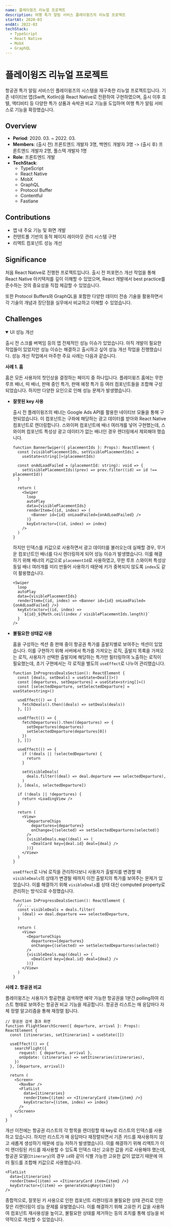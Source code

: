 ```yaml
---
name: 플레이윙즈 리뉴얼 프로젝트
description: 여행 특가 알림 서비스 플레이윙즈의 리뉴얼 프로젝트
startAt: 2020-03
endAt: 2022-03
techStack:
  - TypeScript
  - React Native
  - MobX
  - GraphQL
---
```


# 플레이윙즈 리뉴얼 프로젝트

항공권 특가 알림 서비스인 플레이윙즈의 시스템을 재구축한 리뉴얼 프로젝트입니다. 기존 네이티브 앱(Swift, Kotlin)을 React Native로 전환하여 구현하였으며, 출시 이후 호텔, 액티비티 등 다양한 특가 상품과 숙박권 비교 기능을 도입하며 여행 특가 알림 서비스로 기능을 확장했습니다.

## Overview

- **Period**: 2020. 03. ~ 2022. 03.
- **Members**: (출시 전) 프론트엔드 개발자 3명, 백엔드 개발자 3명 -> (출시 후) 프론트엔드 개발자 2명, 풀스택 개발자 1명
- **Role**: 프론트엔드 개발
- **TechStack**:
  - TypeScript
  - React Native
  - MobX
  - GraphQL
  - Protocol Buffer
  - Contentful
  - Fastlane

## Contributions

- 앱 내 주요 기능 및 화면 개발
- 컨텐트풀 기반의 동적 페이지 레이아웃 관리 시스템 구현
- 리액트 컴포넌트 성능 개선

## Significance

처음 React Native로 진행한 프로젝트입니다. 출시 전 퍼포먼스 개선 작업을 통해 React Native 아키텍처를 깊이 이해할 수 있었으며, React 개발에서 best practice를 준수하는 것의 중요성을 직접 체감할 수 있었습니다.

또한 Protocol Buffers와 GraphQL을 포함한 다양한 데이터 전송 기술을 활용하면서 각 기술의 개념과 장단점을 실무에서 비교하고 이해할 수 있었습니다.

## Challenges

<details open>
<summary>UI 성능 개선</summary>

출시 전 스크롤 버벅임 등의 앱 전체적인 성능 이슈가 있었습니다. 아직 개발이 필요한 작업들이 있었지만 성능 이슈는 해결하고 출시하고 싶어 성능 개선 작업을 진행했습니다. 성능 개선 작업에서 마주한 주요 사례는 다음과 같습니다.

**사례 1. 홈**

홈은 모든 사용자의 첫인상을 결정하는 페이지 중 하나입니다. 플레이윙즈 홈에는 무한 루프 배너, 띠 배너, 판매 중인 특가, 판매 예정 특가 등 여러 컴포넌트들을 조합해 구성되었습니다. 하지만 다양한 요인으로 인해 성능 문제가 발생했습니다.

- **잘못된 key 사용**

  출시 전 플레이윙즈의 배너는 Google Ads API를 활용한 네이티브 모듈을 통해 구현되었습니다. 이 컴포넌트는 구좌에 해당하는 광고 데이터를 받아와 React Native 컴포넌트로 렌더링합니다. 스와이퍼 컴포넌트에 배너 여러개를 넣어 구현했는데, 스와이퍼 컴포넌트 특성상 광고 데이터가 없는 배너인 경우 렌더링에서 제외해야 했습니다.

  ```tsx
  function BannerSwiper({ placementIds }: Props): ReactElement {
    const [visiblePlacementIds, setVisiblePlacementIds] =
      useState<string[]>(placementIds)

    const onAdLoadFailed = (placementId: string): void => {
      setVisiblePlacementIds((prev) => prev.filter((id) => id !== placementId))
    }

    return (
      <Swiper
        loop
        autoPlay
        data={visiblePlacementIds}
        renderItem={(id, index) => (
          <Banner id={id} onLoadFailed={onAdLoadFailed} />
        )}
        keyExtractor={(id, index) => index}
      />
    )
  }
  ```

  하지만 인덱스를 키값으로 사용하면서 광고 데이터를 불러오는데 실패할 경우, 무거운 컴포넌트인 배너를 다시 렌더링하게 되어 성능 이슈가 발생했습니다. 이를 해결하기 위해 배너의 키값으로 `placementId`로 사용하였고, 무한 루프 스와이퍼 특성상 동일 배너 여러개를 미리 만들어 사용하기 때문에 키가 중복되지 않도록 `index`도 같이 활용했습니다.

  ```tsx
  <Swiper
    loop
    autoPlay
    data={visiblePlacementIds}
    renderItem={(id, index) => <Banner id={id} onLoadFailed={onAdLoadFailed} />}
    keyExtractor={(id, index) =>
      `${id}_${Math.ceil(index / visiblePlacementIds.length)}`
    }
  />
  ```

- **불필요한 상태값 사용**

  홈을 구성하는 섹션 중 판매 중이 항공권 특가를 출발지별로 보여주는 섹션이 있었습니다. 이를 구현하기 위해 서버에서 특가를 가져오는 로직, 출발지 목록을 가져오는 로직, 사용자가 선택한 출발지에 해당하는 특가만 필터링하여 노출하는 로직이 필요했는데, 초기 구현에서는 각 로직을 별도의 `useEffect`로 나누어 관리했습니다.

  ```tsx
  function InProgressDealsSection(): ReactElement {
    const [deals, setDeals] = useState<Deal[]>()
    const [departures, setDepartures] = useState<string[]>()
    const [selectedDeparture, setSelectedDeparture] = useState<string>()

    useEffect(() => {
      fetchDeals().then((deals) => setDeals(deals))
    }, [])

    useEffect(() => {
      fetchDepartures().then((departures) => {
        setDepartures(departures)
        setSelectedDeparture(departures[0])
      })
    }, [])

    useEffect(() => {
      if (!deals || !selectedDeparture) {
        return
      }

      setVisibleDeals(
        deals.filter((deal) => deal.departure === selectedDeparture),
      )
    }, [deals, selectedDeparture])

    if (!deals || !departures) {
      return <LoadingView />
    }

    return (
      <View>
        <DepartureChips
          departures={departures}
          onChange={(selected) => setSelectedDepartures(selected)}
        />
        {visibleDeals.map((deal) => (
          <DealCard key={deal.id} deal={deal} />
        ))}
      </View>
    )
  }
  ```

  `useEffect`로 나눠 로직을 관리하다보니 사용자가 출발지를 변경할 때 `visibleDeals`의 상태가 변경될 때까지 이전 출발지의 특가를 보여주는 문제가 있었습니다. 이를 해결하기 위해 `visibleDeals`를 상태 대신 computed property로 관리하는 방식으로 수정했습니다.

  ```tsx
  function InProgressDealsSection(): ReactElement {
    // ...
    const visibleDeals = deals.filter(
      (deal) => deal.departure === selectedDeparture,
    )

    return (
      <View>
        <DepartureChips
          departures={departures}
          onChange={(selected) => setSelectedDepartures(selected)}
        />
        {visibleDeals.map((deal) => (
          <DealCard key={deal.id} deal={deal} />
        ))}
      </View>
    )
  }
  ```

**사례 2. 항공권 비교**

플레이윙즈는 사용자가 항공편을 검색하면 예약 가능한 항공권을 1분간 polling하여 리스트 형태로 보여주는 항공권 비교 기능을 제공합니다. 항공권 리스트는 매 응답마다 자체 정렬 알고리즘을 통해 재정렬 됩니다.

```tsx
// 항공권 검색 결과 화면
function FlightSearchScreen({ departure, arrival }: Props): ReactElement {
  const [itineraries, setItineraries] = useState([])

  useEffect(() => {
    searchFlight({
      request: { departure, arrival },
      onUpdate: (itineraries) => setItineraries(itineraries),
    })
  }, [departure, arrival])

  return (
    <Screen>
      <NavBar />
      <FlatList
        data={itineraries}
        renderItem={(item) => <ItineraryCard item={item} />}
        keyExtractor={(item, index) => index}
      />
    </Screen>
  )
}
```

개선 이전에는 항공권 리스트의 각 항목을 렌더링할 때 key로 리스트의 인덱스를 사용하고 있습니다. 하지만 리스트가 매 응답마다 재정렬되면서 기존 카드를 재사용하지 않고 새롭게 생성하기 때문에 성능 저하가 발생했습니다. 이를 해결하기 위해 리액트가 이미 렌더링된 카드를 재사용할 수 있도록 인덱스 대신 고유한 값을 키로 사용해야 했는데, 항공권 모델(`Itinerary`)의 경우 `id`와 같이 식별 가능한 고유한 값이 없었기 때문에 여러 필드를 조합해 키값으로 사용했습니다.

```tsx
<FlatList
  data={itineraries}
  renderItem={(item) => <ItineraryCard item={item} />}
  keyExtractor={(item) => generateUniqKey(item)}
/>
```

종합적으로, 잘못된 키 사용으로 인한 컴포넌트 리렌더링과 불필요한 상태 관리로 인한 잦은 리렌더링이 성능 문제를 유발했습니다. 이를 해결하기 위해 고유한 키 값을 사용하여 컴포넌트 재사용성을 높이고, 불필요한 상태를 제거하는 등의 조치를 통해 성능을 비약적으로 개선할 수 있었습니다.

</details>

<!-- <details>
<summary>좋아요 기능 개발</summary>
</details> -->
